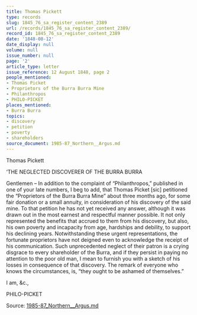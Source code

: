 ```yaml
---
title: Thomas Pickett
type: records
slug: 1845_76_sa_register_content_2389
url: /records/1845_76_sa_register_content_2389/
record_id: 1845_76_sa_register_content_2389
date: '1848-08-12'
date_display: null
volume: null
issue_number: null
page: '2'
article_type: letter
issue_reference: 12 August 1848, page 2
people_mentioned:
- Thomas Picket
- Proprietors of the Burra Burra Mine
- Philanthropos
- PHILO-PICKET
places_mentioned:
- Burra Burra
topics:
- discovery
- petition
- poverty
- shareholders
source_document: 1985-87_Northern__Argus.md
---
```


Thomas Pickett

‘THE NEGLECTED DISCOVERER OF THE BURRA BURRA

Gentlemen – In addition to the complaint of “Philanthropos,” published in one of your late numbers, I beg to add, that Thomas Picket [sic] petitioned the “Proprietors of the Burra Burra Mine” about three months ago, for some fair donation or a small annuity, in consideration of his discovery of the said mine.  To that petition he has not yet received any answer, although it was drawn out in the most earnest and respectful manner possible.  It not only represented the benefits that accrued to them from his discovery, but also, his own poverty and incapacity from age, hardships and debility, to support his declining years.  Notwithstanding these urgent representations, the fortunate proprietors have not deigned even to acknowledge the receipt of his communication.  Such unprecedented neglect of their patron is a crying disgrace to every shareholder of the Burra, and if they persist in paying no attention to the poor old man, I mean to furnish you with a sketch of his losses in consequence of that discovery.  The remark of everyone who knows the circumstances, is, “they ought to be ashamed of themselves.”

I am, &c.,

PHILO-PICKET

Source: [1985-87_Northern__Argus.md](/downloads/markdown/1985-87_Northern__Argus.md)
